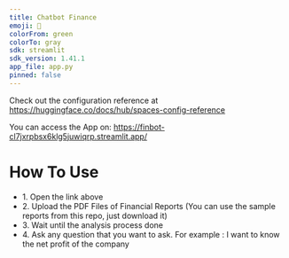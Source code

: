 ```yaml
---
title: Chatbot Finance
emoji: 🐢
colorFrom: green
colorTo: gray
sdk: streamlit
sdk_version: 1.41.1
app_file: app.py
pinned: false
---
```


Check out the configuration reference at https://huggingface.co/docs/hub/spaces-config-reference

You can access the App on:
https://finbot-cl7jxrpbsx6klg5juwiqrp.streamlit.app/

<h1>How To Use</h1>
<ul>
  <li>1. Open the link above</li>
  <li>2. Upload the PDF Files of Financial Reports (You can use the sample reports from this repo, just download it)</li>
  <li>3. Wait until the analysis process done</li>
  <li>4. Ask any question that you want to ask. For example : I want to know the net profit of the company</li>
</ul>
